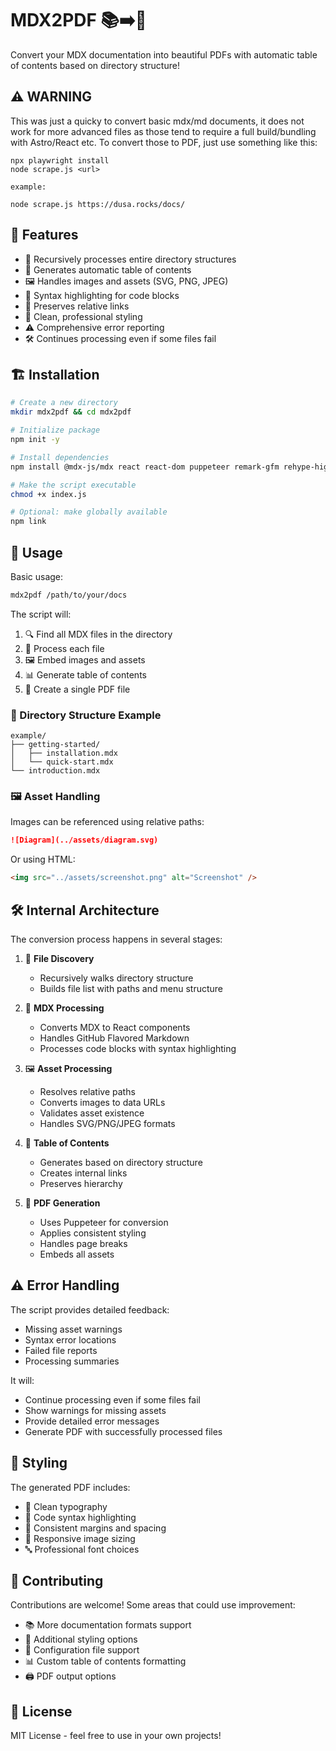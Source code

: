 # MDX2PDF 📚➡️📄

Convert your MDX documentation into beautiful PDFs with automatic table of contents based on directory structure!

## ⚠️ WARNING

This was just a quicky to convert basic mdx/md documents, it does not work for more advanced files as those tend to require a full build/bundling with Astro/React etc. To convert those to PDF, just use something like this:

```
npx playwright install
node scrape.js <url>

example:

node scrape.js https://dusa.rocks/docs/
```

## 🚀 Features

- 📁 Recursively processes entire directory structures
- 📑 Generates automatic table of contents
- 🖼️ Handles images and assets (SVG, PNG, JPEG)
- 🎨 Syntax highlighting for code blocks
- 🔗 Preserves relative links
- 💅 Clean, professional styling
- ⚠️ Comprehensive error reporting
- 🛠️ Continues processing even if some files fail

## 🏗️ Installation

```bash
# Create a new directory
mkdir mdx2pdf && cd mdx2pdf

# Initialize package
npm init -y

# Install dependencies
npm install @mdx-js/mdx react react-dom puppeteer remark-gfm rehype-highlight

# Make the script executable
chmod +x index.js

# Optional: make globally available
npm link
```

## 📖 Usage

Basic usage:

```bash
mdx2pdf /path/to/your/docs
```

The script will:

1. 🔍 Find all MDX files in the directory
2. 📝 Process each file
3. 🖼️ Embed images and assets
4. 📊 Generate table of contents
5. 📄 Create a single PDF file

### 📁 Directory Structure Example

```
example/
├── getting-started/
│   ├── installation.mdx
│   └── quick-start.mdx
└── introduction.mdx
```

### 🖼️ Asset Handling

Images can be referenced using relative paths:

```markdown
![Diagram](../assets/diagram.svg)
```

Or using HTML:

```html
<img src="../assets/screenshot.png" alt="Screenshot" />
```

## 🛠️ Internal Architecture

The conversion process happens in several stages:

1. 📁 **File Discovery**

   - Recursively walks directory structure
   - Builds file list with paths and menu structure

2. 🔄 **MDX Processing**

   - Converts MDX to React components
   - Handles GitHub Flavored Markdown
   - Processes code blocks with syntax highlighting

3. 🖼️ **Asset Processing**

   - Resolves relative paths
   - Converts images to data URLs
   - Validates asset existence
   - Handles SVG/PNG/JPEG formats

4. 📑 **Table of Contents**

   - Generates based on directory structure
   - Creates internal links
   - Preserves hierarchy

5. 📄 **PDF Generation**
   - Uses Puppeteer for conversion
   - Applies consistent styling
   - Handles page breaks
   - Embeds all assets

## ⚠️ Error Handling

The script provides detailed feedback:

- Missing asset warnings
- Syntax error locations
- Failed file reports
- Processing summaries

It will:

- Continue processing even if some files fail
- Show warnings for missing assets
- Provide detailed error messages
- Generate PDF with successfully processed files

## 🎨 Styling

The generated PDF includes:

- 📝 Clean typography
- 🎨 Code syntax highlighting
- 📏 Consistent margins and spacing
- 📱 Responsive image sizing
- 🔤 Professional font choices

## 🤝 Contributing

Contributions are welcome! Some areas that could use improvement:

- 📚 More documentation formats support
- 🎨 Additional styling options
- 🔧 Configuration file support
- 📊 Custom table of contents formatting
- 🖨️ PDF output options

## 📄 License

MIT License - feel free to use in your own projects!
